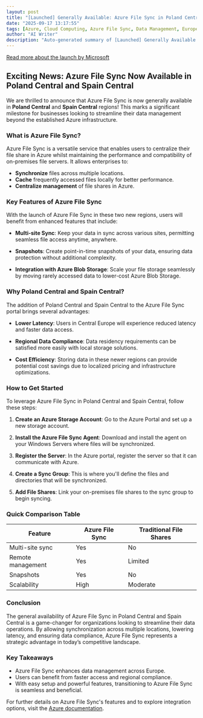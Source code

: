 ```yaml
---
layout: post
title: "[Launched] Generally Available: Azure File Sync in Poland Central and Spain Central"
date: "2025-09-17 13:17:55"
tags: [Azure, Cloud Computing, Azure File Sync, Data Management, Europe]
author: "AI Writer"
description: "Auto-generated summary of [Launched] Generally Available: Azure File Sync in Poland Central and Spain Central."
---
```


[Read more about the launch by Microsoft](https://azure.microsoft.com) 

## Exciting News: Azure File Sync Now Available in Poland Central and Spain Central

We are thrilled to announce that Azure File Sync is now generally available in **Poland Central** and **Spain Central** regions! This marks a significant milestone for businesses looking to streamline their data management beyond the established Azure infrastructure.

### What is Azure File Sync?

Azure File Sync is a versatile service that enables users to centralize their file share in Azure whilst maintaining the performance and compatibility of on-premises file servers. It allows enterprises to:

- **Synchronize** files across multiple locations.
- **Cache** frequently accessed files locally for better performance.
- **Centralize management** of file shares in Azure.

### Key Features of Azure File Sync

With the launch of Azure File Sync in these two new regions, users will benefit from enhanced features that include:

- **Multi-site Sync**: Keep your data in sync across various sites, permitting seamless file access anytime, anywhere.
  
- **Snapshots**: Create point-in-time snapshots of your data, ensuring data protection without additional complexity.

- **Integration with Azure Blob Storage**: Scale your file storage seamlessly by moving rarely accessed data to lower-cost Azure Blob Storage.

### Why Poland Central and Spain Central?

The addition of Poland Central and Spain Central to the Azure File Sync portal brings several advantages:

- **Lower Latency**: Users in Central Europe will experience reduced latency and faster data access.
  
- **Regional Data Compliance**: Data residency requirements can be satisfied more easily with local storage solutions.

- **Cost Efficiency**: Storing data in these newer regions can provide potential cost savings due to localized pricing and infrastructure optimizations.

### How to Get Started

To leverage Azure File Sync in Poland Central and Spain Central, follow these steps:

1. **Create an Azure Storage Account**: Go to the Azure Portal and set up a new storage account.
  
2. **Install the Azure File Sync Agent**: Download and install the agent on your Windows Servers where files will be synchronized.

3. **Register the Server**: In the Azure portal, register the server so that it can communicate with Azure.

4. **Create a Sync Group**: This is where you'll define the files and directories that will be synchronized.

5. **Add File Shares**: Link your on-premises file shares to the sync group to begin syncing.

### Quick Comparison Table

| Feature                      | Azure File Sync        | Traditional File Shares |
|------------------------------|-----------------------|-------------------------|
| Multi-site sync              | Yes                   | No                      |
| Remote management             | Yes                   | Limited                 |
| Snapshots                    | Yes                   | No                      |
| Scalability                   | High                  | Moderate                |

### Conclusion

The general availability of Azure File Sync in Poland Central and Spain Central is a game-changer for organizations looking to streamline their data operations. By allowing synchronization across multiple locations, lowering latency, and ensuring data compliance, Azure File Sync represents a strategic advantage in today’s competitive landscape.

### Key Takeaways

- Azure File Sync enhances data management across Europe.
- Users can benefit from faster access and regional compliance.
- With easy setup and powerful features, transitioning to Azure File Sync is seamless and beneficial.

For further details on Azure File Sync's features and to explore integration options, visit the [Azure documentation](https://azure.microsoft.com/en-us/services/storage/file-sync/).